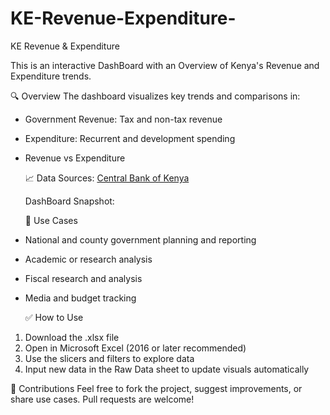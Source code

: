 # KE-Revenue-Expenditure-
KE Revenue &amp; Expenditure 

This is an interactive DashBoard with an Overview of Kenya's Revenue and Expenditure trends. 

🔍 Overview
The dashboard visualizes key trends and comparisons in:
- Government Revenue: Tax and non-tax revenue 
- Expenditure: Recurrent and development spending
- Revenue vs Expenditure

  📈 Data Sources:
  [Central Bank of Kenya](https://www.centralbank.go.ke/statistics/government-finance-statistics/)
    
  DashBoard Snapshot:
<a href="KenyaRevenueandExpenditureSnapshot.png"></a>

  🧠 Use Cases
- National and county government planning and reporting
- Academic or research analysis
- Fiscal research and analysis
- Media and budget tracking

  ✅ How to Use
1. Download the .xlsx file
2. Open in Microsoft Excel (2016 or later recommended)
3. Use the slicers and filters to explore data
4. Input new data in the Raw Data sheet to update visuals automatically

🙌 Contributions
Feel free to fork the project, suggest improvements, or share use cases. Pull requests are welcome!


